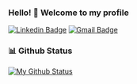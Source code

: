 ### Hello! 👋 Welcome to my profile

[![Linkedin Badge](https://img.shields.io/badge/-LinkedIn-blue?style=flat-square&logo=Linkedin&logoColor=white&link=https://www.linkedin.com/in/RodrigoWaters/)](https://www.linkedin.com/in/RodrigoWaters/)
[![Gmail Badge](https://img.shields.io/badge/-Gmail-c14438?style=flat-square&logo=Gmail&logoColor=white&link=mailto:rdrgwtrs@gmail.com)](mailto:rdrgwtrs@gmail.com)

### 📊 Github Status
[![My Github Status](https://github-readme-stats.vercel.app/api?username=rodrigowaters&count_private=true&show_icons=true&line_height=27)](https://github.com/RodrigoWaters)
